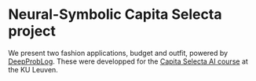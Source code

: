 # Neural-Symbolic Capita Selecta project

We present two fashion applications, budget and outfit, powered by [DeepProbLog](https://bitbucket.org/problog/deepproblog/src). These were developped for the [Capita Selecta AI course](https://www.onderwijsaanbod.kuleuven.be/syllabi/e/H05N0AE.htm#activetab=doelstellingen_idp4361008) at the KU Leuven.
